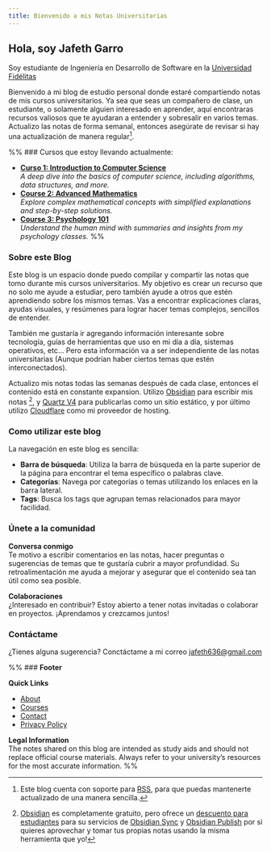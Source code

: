 ```yaml
---
title: Bienvenido a mis Notas Universitarias
---
```


## **Hola, soy Jafeth Garro** 
Soy estudiante de Ingeniería en Desarrollo de Software en la [Universidad Fidélitas](https://ufidelitas.ac.cr/)

Bienvenido a mi blog de estudio personal donde estaré compartiendo notas de mis cursos universitarios. Ya sea que seas un compañero de clase, un estudiante, o solamente alguien interesado en aprender, aquí encontraras recursos valiosos que te ayudaran a entender y sobresalir en varios temas. Actualizo las notas de forma semanal, entonces asegúrate de revisar si hay una actualización de manera regular[^1].  

[^1]: Este blog cuenta con soporte para [RSS](https://es.wikipedia.org/wiki/RSS), para que puedas mantenerte actualizado de una manera sencilla.

%% ### Cursos que estoy llevando actualmente:

- **[Curso 1: Introduction to Computer Science](#)**  
    _A deep dive into the basics of computer science, including algorithms, data structures, and more._
- **[Course 2: Advanced Mathematics](#)**  
    _Explore complex mathematical concepts with simplified explanations and step-by-step solutions._
- **[Course 3: Psychology 101](#)**  
    _Understand the human mind with summaries and insights from my psychology classes._ 
 %%


### **Sobre este Blog**

Este blog is un espacio donde puedo compilar y compartir las notas que tomo durante mis cursos universitarios. My objetivo es crear un recurso que no solo me ayude a estudiar, pero también ayude a otros que estén aprendiendo sobre los mismos temas. Vas a encontrar explicaciones claras, ayudas visuales, y resúmenes para lograr hacer temas complejos, sencillos de entender.

También me gustaría ir agregando información interesante sobre tecnología, guías de herramientas que uso en mi día a día, sistemas operativos, etc... Pero esta información va a ser independiente de las notas universitarias (Aunque podrían haber ciertos temas que estén interconectados).

Actualizo mis notas todas las semanas después de cada clase, entonces el contenido está en constante expansion. Utilizo [Obsidian](https://obsidian.md/) para escribir mis notas [^2], y [Quartz V4](https://quartz.jzhao.xyz) para publicarlas como un sitio estático, y por último utilizo [Cloudflare](https://www.cloudflare.com/) como mi proveedor de hosting.

[^2]: [Obsidian](https://obsidian.md/) es completamente gratuito, pero ofrece un [descuento para estudiantes](https://help.obsidian.md/Licenses+and+payment/Education+and+non-profit+discount) para su servicios de [Obsidian Sync](https://obsidian.md/sync) y [Obsidian Publish](https://obsidian.md/publish) por si quieres aprovechar y tomar tus propias notas usando la misma herramienta que yo!

### **Como utilizar este blog**

La navegación en este blog es sencilla: 

- **Barra de búsqueda**: Utiliza la barra de búsqueda en la parte superior de la página para encontrar el tema específico o palabras clave.
- **Categorías**: Navega por categorías o temas utilizando los enlaces en la barra lateral.
- **Tags**: Busca los tags que agrupan temas relacionados para mayor facilidad.

### **Únete a la comunidad**

**Conversa conmigo**  
Te motivo a escribir comentarios en las notas, hacer preguntas o sugerencias de temas que te gustaría cubrir a mayor profundidad. Su retroalimentación me ayuda a mejorar y asegurar que el contenido sea tan útil como sea posible.

**Colaboraciones**  
¿Interesado en contribuir? Estoy abierto a tener notas invitadas o colaborar en proyectos.
 ¡Aprendamos y crezcamos juntos! 

### **Contáctame**

¿Tienes alguna sugerencia?  Conctáctame a mi correo [jafeth636@gmail.com](mailto:jafeth636@gmail.com)



%% ### **Footer**

**Quick Links**

- [About](#)
- [Courses](#)
- [Contact](#)
- [Privacy Policy](#)

**Legal Information**  
The notes shared on this blog are intended as study aids and should not replace official course materials. Always refer to your university’s resources for the most accurate information. %%

